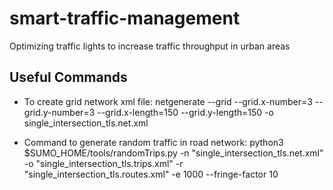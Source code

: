 # smart-traffic-management
Optimizing traffic lights to increase traffic throughput in urban areas

## Useful Commands

* To create grid network xml file:
    netgenerate --grid --grid.x-number=3 --grid.y-number=3 --grid.x-length=150 --grid.y-length=150 -o single_intersection_tls.net.xml

* Command to generate random traffic in road network:
    python3 $SUMO_HOME/tools/randomTrips.py -n "single_intersection_tls.net.xml" -o "single_intersection_tls.trips.xml" -r "single_intersection_tls.routes.xml" -e 1000 --fringe-factor 10

